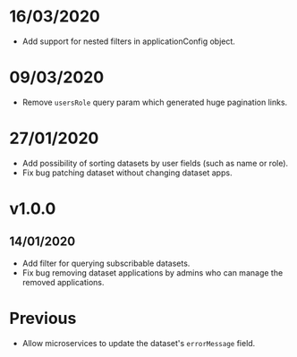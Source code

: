 # 16/03/2020

- Add support for nested filters in applicationConfig object.

# 09/03/2020

- Remove `usersRole` query param which generated huge pagination links.

# 27/01/2020

- Add possibility of sorting datasets by user fields (such as name or role).
- Fix bug patching dataset without changing dataset apps.

# v1.0.0

## 14/01/2020

- Add filter for querying subscribable datasets.
- Fix bug removing dataset applications by admins who can manage the removed applications.

# Previous

- Allow microservices to update the dataset's `errorMessage` field.
